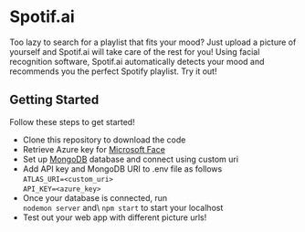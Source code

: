 # Spotif.ai
Too lazy to search for a playlist that fits your mood? Just upload a picture of yourself and Spotif.ai will take care of the rest for you! Using facial recognition software, 
Spotif.ai automatically detects your mood and recommends you the perfect Spotify playlist. Try it out!
## Getting Started
Follow these steps to get started!
- Clone this repository to download the code
- Retrieve Azure key for [Microsoft Face](https://azure.microsoft.com/en-us/services/cognitive-services/face/)
- Set up [MongoDB](https://www.mongodb.com/) database and connect using custom uri
- Add API key and MongoDB URI to .env file as follows\
  ``ATLAS_URI=<custom_uri>``\
  ``API_KEY=<azure_key>``
- Once your database is connected, run\
  ``nodemon server`` and\ ``npm start`` to start your localhost
- Test out your web app with different picture urls!
